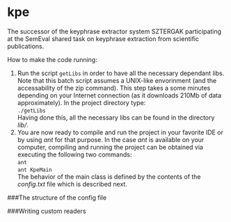 kpe
===

The successor of the keyphrase extractor system SZTERGAK participating at the SemEval shared task on keyphrase extraction from scientific publications.

How to make the code running:

1. Run the script `getLibs` in order to have all the necessary dependant libs. Note that this batch script assumes a UNIX-like envorinment (and the accessability of the zip command). This step takes a some minutes depending on your Internet connection (as it downloads 210Mb of data approximately). In the project directory type:   
`./getLibs`   
Having done this, all the necessary libs can be found in the directory *lib/*.
2. You are now ready to compile and run the project in your favorite IDE or by using *ant* for that purpose. In the case *ant* is available on your computer, compiling and running the project can be obtained via executing the following two commands:   
`ant`   
`ant KpeMain`   
The behavior of the main class is defined by the contents of the *config.txt* file which is described next.

###The structure of the config file




###Writing custom readers
